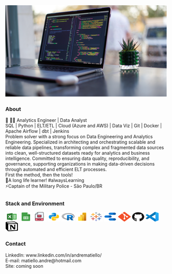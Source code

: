 <!-- *********************************** Banner ************************************************ -->
<img src="./assets/img-desktop-github2.jpg" align="center">

<!-- ****************************************** Bio ******************************************** -->
##

### About
<p align="left">

🎲 🧑‍💻 Analytics Engineer | Data Analyst <br>
SQL | Python | ELT/ETL | Cloud (Azure and AWS) | Data Viz | Git | Docker | Apache Airflow | dbt | Jenkins<br>
Problem solver with a strong focus on Data Engineering and Analytics Engineering. Specialized in architecting and orchestrating scalable and reliable data pipelines, transforming complex and fragmented data sources into clean, well-structured datasets ready for analytics and business intelligence. Committed to ensuring data quality, reproducibility, and governance, supporting organizations in making data-driven decisions through automated and efficient ELT processes.<br>
First the method, then the tools! <br>
🔹️A long life learner! #alwaysLearning <br>
⚡️Captain of the Military Police - São Paulo/BR
</p>

<!-- ****************************************** Stack ****************************************** -->
##
### Stack and Environment
<div style="display: inline_block">
  <img align="center" alt="matiello-EXCEL" height="30" width="40" src="./assets/excel.svg">
  <img align="center" alt="matiello-GOOGLE SPREEDSHEAT" height="30" width="40" src="./assets/sheet.svg">
  <img align="center" alt="matiello-SQL" height="30" width="40" src="./assets/sql.png">
  <img align="center" alt="matiello-PYTHON" height="30" width="40" src="./assets/python.svg">
  <img align="center" alt="matiello-R-LANGUAGE" height="30" width="40" src="./assets/r-language.svg">
  <img align="center" alt="matiello-POWER-BI" height="30" width="40" src="./assets/power-bi.svg">
  <img align="center" alt="matiello-TABLEAU" height="30" width="40" src="./assets/tableau.svg">
  <img align="center" alt="matiello-GOOGLE LOOKER STUDIO" height="30" width="40" src="./assets/looker.svg">
  <img align="center" alt="matiello-GIT" height="30" width="40" src="./assets/git.svg">
  <img align="center" alt="matiello-GITHUB" height="30" width="40" src="./assets/github.svg">
  <img align="center" alt="matiello-VSC" height="30" width="40" src="./assets/vscode.svg">
  <img align="center" alt="matiello-NOTION" height="30" width="40" src="./assets/notion.svg">
</div>

<!-- ****************************************** Contact ****************************************** -->
##
### Contact
<p align="left">
LinkedIn: www.linkedin.com/in/andrematiello/<br>
E-mail: matiello.andre@hotmail.com<br>
Site: coming soon<br>
</p>

<!-- ****************************************** Activity *****************************************

##
### Activity
<div>
  <a href="https://github.com/andrematiello">
  <img height="180em" src="https://github-readme-stats.vercel.app/api?username=andrematiello&show_icons=true&theme=dracula&include_all_commits=true&count_private=true"/>
  <img height="180em" src="https://github-readme-stats.vercel.app/api/top-langs/?username=andrematiello&layout=compact&langs_count=7&theme=dracula"/>
</div>

-->
